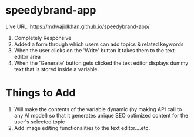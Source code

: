 # speedybrand-app

Live URL: https://mdwajidkhan.github.io/speedybrand-app/

1. Completely Responsive
2. Added a form through which users can add topics & related keywords
3. When the user clicks on the 'Write' button it takes them to the text-editor area
4. When the 'Generate' button gets clicked the text editor displays dummy text that is stored inside a variable.

# Things to Add

1. Will make the contents of the variable dynamic (by making API call to any AI model) so that it generates unique SEO optimized content for the user's selected topic
2. Add image editing functionalities to the text editor....etc.
